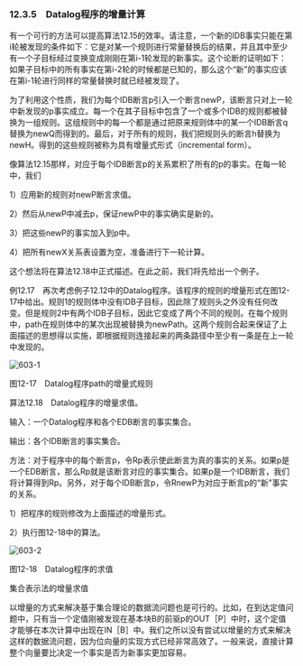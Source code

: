 ### 12.3.5　Datalog程序的增量计算

有一个可行的方法可以提高算法12.15的效率。请注意，一个新的IDB事实只能在第i轮被发现的条件如下：它是对某一个规则进行常量替换后的结果，并且其中至少有一个子目标经过变换变成刚刚在第i-1轮发现的新事实。这个论断的证明如下：如果子目标中的所有事实在第i-2轮的时候都是已知的，那么这个“新”的事实应该在第i-1轮进行同样的常量替换时就已经被发现了。

为了利用这个性质，我们为每个IDB断言p引入一个断言newP，该断言只对上一轮中新发现的p事实成立。每一个在其子目标中包含了一个或多个IDB的规则都被替换为一组规则。这组规则中的每一个都是通过把原来规则体中的某一个IDB断言q替换为newQ而得到的。最后，对于所有的规则，我们把规则头的断言h替换为newH。得到的这些规则被称为具有增量式形式（incremental form）。

像算法12.15那样，对应于每个IDB断言p的关系累积了所有的p的事实。在每一轮中，我们

1）应用新的规则对newP断言求值。

2）然后从newP中减去p，保证newP中的事实确实是新的。

3）把这些newP的事实加入到p中。

4）把所有newX关系表设置为空，准备进行下一轮计算。

这个想法将在算法12.18中正式描述。在此之前，我们将先给出一个例子。

例12.17　再次考虑例子12.12中的Datalog程序。该程序的规则的增量形式在图12-17中给出。规则1的规则体中没有IDB子目标，因此除了规则头之外没有任何改变。但是规则2中有两个IDB子目标，因此它变成了两个不同的规则。在每个规则中，path在规则体中的某次出现被替换为newPath。这两个规则合起来保证了上面描述的思想得以实施，即根据规则连接起来的两条路径中至少有一条是在上一轮中发现的。

![603-1](../Images/image05075.jpeg)

图12-17　Datalog程序path的增量式规则

算法12.18　Datalog程序的增量求值。

输入：一个Datalog程序和各个EDB断言的事实集合。

输出：各个IDB断言的事实集合。

方法：对于程序中的每个断言p，令Rp表示使此断言为真的事实的关系。如果p是一个EDB断言，那么Rp就是该断言对应的事实集合。如果p是一个IDB断言，我们将计算得到Rp。另外，对于每个IDB断言p，令RnewP为对应于断言p的“新”事实的关系。

1）把程序的规则修改为上面描述的增量形式。

2）执行图12-18中的算法。

![603-2](../Images/image05076.jpeg)

图12-18　Datalog程序的求值

集合表示法的增量求值

以增量的方式来解决基于集合理论的数据流问题也是可行的。比如，在到达定值问题中，只有当一个定值刚被发现在基本块B的前驱p的OUT［P］中时，这个定值才能够在本次计算中出现在IN［B］中。我们之所以没有尝试以增量的方式来解决这样的数据流问题，因为位向量的实现方式已经非常高效了。一般来说，直接计算整个向量要比决定一个事实是否为新事实更加容易。